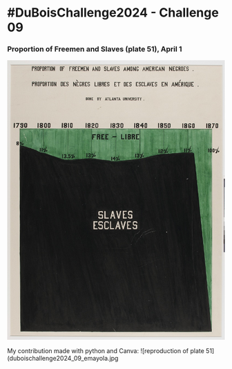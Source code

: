 # #DuBoisChallenge2024 - Challenge 09
### Proportion of Freemen and Slaves (plate 51), April 1
![Original plate 51](original-plate-51.jpg)

My contribution made with python and Canva:
![reproduction of plate 51](duboischallenge2024_09_emayola.jpg
